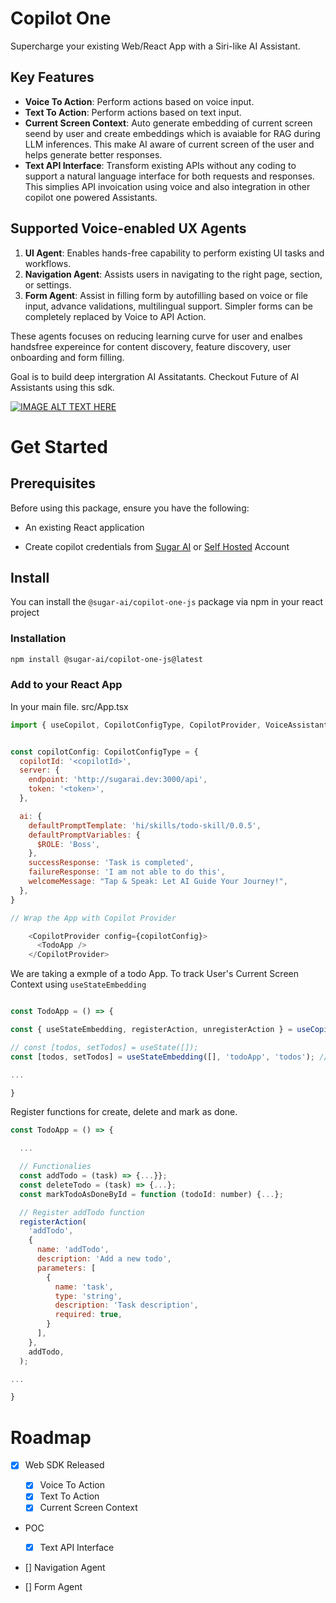# Copilot One

Supercharge your existing Web/React App with a Siri-like AI Assistant.

## Key Features

- **Voice To Action**: Perform actions based on voice input.
- **Text To Action**: Perform actions based on text input.
- **Current Screen Context**: Auto generate embedding of current screen seend by user and create embeddings which is avaiable for RAG during LLM inferences. This make AI aware of current screen of the user and helps generate better responses.
- **Text API Interface**: Transform existing APIs without any coding to support a natural language interface for both requests and responses. This simplies API invoication using voice and also integration in other copilot one powered Assistants.

## Supported Voice-enabled UX Agents

1. **UI Agent**: Enables hands-free capability to perform existing UI tasks and workflows.
2. **Navigation Agent**: Assists users in navigating to the right page, section, or settings.
3. **Form Agent**: Assist in filling form by autofilling based on voice or file input, advance validations, multilingual support. Simpler forms can be completely replaced by Voice to API Action.

These agents focuses on reducing learning curve for user and enalbes handsfree expereince for content discovery, feature discovery, user onboarding and form filling.

Goal is to build deep intergration AI Assitatants. Checkout Future of AI Assistants using this sdk.

[![IMAGE ALT TEXT HERE](https://img.youtube.com/vi/t2e0CThWZUE/0.jpg)](https://www.youtube.com/watch?v=t2e0CThWZUE)

# Get Started

## Prerequisites

Before using this package, ensure you have the following:

- An existing React application

- Create copilot credentials from [Sugar AI](https://play.sugarcaneai.dev) or [Self Hosted](https://github.com/SugarAI-HQ/CopilotOne/tree/develop/apps/factory) Account

## Install

You can install the `@sugar-ai/copilot-one-js` package via npm in your react project

### Installation

```bash
npm install @sugar-ai/copilot-one-js@latest
```

### Add to your React App

In your main file. src/App.tsx

```js
import { useCopilot, CopilotConfigType, CopilotProvider, VoiceAssistant } from '@sugar-ai/copilot-one-js';


const copilotConfig: CopilotConfigType = {
  copilotId: '<copilotId>',
  server: {
    endpoint: 'http://sugarai.dev:3000/api',
    token: '<token>',
  },

  ai: {
    defaultPromptTemplate: 'hi/skills/todo-skill/0.0.5',
    defaultPromptVariables: {
      $ROLE: 'Boss',
    },
    successResponse: 'Task is completed',
    failureResponse: 'I am not able to do this',
    welcomeMessage: "Tap & Speak: Let AI Guide Your Journey!",
  },
}

// Wrap the App with Copilot Provider

    <CopilotProvider config={copilotConfig}>
      <TodoApp />
    </CopilotProvider>
```

We are taking a exmple of a todo App. To track User's Current Screen Context using `useStateEmbedding`

```js

const TodoApp = () => {

const { useStateEmbedding, registerAction, unregisterAction } = useCopilot(); // Add

// const [todos, setTodos] = useState([]);
const [todos, setTodos] = useStateEmbedding([], 'todoApp', 'todos'); // Switch

...

}

```

Register functions for create, delete and mark as done.

```js
const TodoApp = () => {

  ...

  // Functionalies
  const addTodo = (task) => {...}};
  const deleteTodo = (task) => {...};
  const markTodoAsDoneById = function (todoId: number) {...};

  // Register addTodo function
  registerAction(
    'addTodo',
    {
      name: 'addTodo',
      description: 'Add a new todo',
      parameters: [
        {
          name: 'task',
          type: 'string',
          description: 'Task description',
          required: true,
        }
      ],
    },
    addTodo,
  );

...

}

```

# Roadmap

- [x] Web SDK Released

  - [x] Voice To Action
  - [x] Text To Action
  - [x] Current Screen Context

- POC

  - [x] Text API Interface

- [] Navigation Agent
- [] Form Agent
